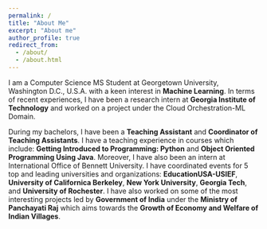 ```yaml
---
permalink: /
title: "About Me"
excerpt: "About me"
author_profile: true
redirect_from: 
  - /about/
  - /about.html
---
```


I am a Computer Science MS Student at Georgetown University, Washington D.C., U.S.A. with a keen interest in **Machine Learning**. In terms of recent experiences, I have been a research intern at **Georgia Institute of Technology** and worked on a project under the Cloud Orchestration-ML Domain.

During my bachelors, I have been a **Teaching Assistant** and **Coordinator of Teaching Assistants**. I have a teaching experience in courses which include: **Getting Introduced to Programming: Python** and **Object Oriented Programming Using Java**. Moreover, I have also been an intern at International Office of Bennett University. I have coordinated events for 5 top and leading universities and organizations: **EducationUSA-USIEF**, **University of Californica Berkeley**, **New York University**, **Georgia Tech**, and **University of Rochester**. I have also worked on some of the most interesting projects led by **Government of India** under the **Ministry of Panchayati Raj** which aims towards the **Growth of Economy and Welfare of Indian Villages**.